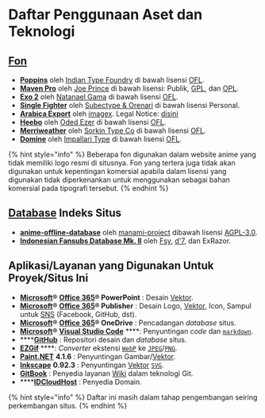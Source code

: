 # Daftar Penggunaan Aset dan Teknologi

## [Fon](../ketentuan-umum/definisi-kata/#fon)

* [**Poppins**](https://fonts.google.com/specimen/Poppins) oleh [Indian Type Foundry](http://www.indiantypefoundry.com/) di bawah lisensi [OFL](https://scripts.sil.org/OFL_web).
* [**Maven Pro**](https://fontmeme.com/fonts/maven-pro-font/) oleh [Joe Prince](https://dribbble.com/joeprince) di bawah lisensi: Publik, [GPL](https://www.gnu.org/licenses/gpl-3.0.en.html), dan [OPL](http://opencontent.org/openpub/).
* [**Exo 2**](http://www.ndiscovered.com/) oleh [Natanael Gama](http://www.ndiscovered.com/) di bawah lisensi [OFL](https://scripts.sil.org/OFL_web).
* [**Single Fighter**](https://fontbundles.net/subectype/274413-single-fighter) oleh [Subectype & Orenari](https://fontbundles.net/subectype) di bawah lisensi Personal.
* [**Arabica Export**](https://www.dafont.com/arabica-export.font) oleh [imagex](http://www.imagex-fonts.com/). Legal Notice: [disini](http://www.imagex-fonts.com/legal-notice.php)
* [**Heebo**](https://www.fontsquirrel.com/fonts/heebo) oleh [Oded Ezer](https://www.hebrewtypography.com/) di bawah lisensi [OFL](https://scripts.sil.org/OFL_web).
* [**Merriweather**](https://www.fontsquirrel.com/fonts/merriweather) oleh [Sorkin Type Co](http://www.sorkintype.com/) di bawah lisensi [OFL](https://scripts.sil.org/OFL_web).
* [**Domine**](https://www.fontsquirrel.com/fonts/domine) oleh [Impallari Type](http://www.impallari.com/) di bawah lisensi [OFL](https://scripts.sil.org/OFL_web).

{% hint style="info" %}
Beberapa fon digunakan dalam website anime yang tidak memiliki logo resmi di situsnya. Fon yang tertera juga tidak akan digunakan untuk kepentingan komersial apabila dalam lisensi yang digunakan tidak diperkenankan untuk menggunakan sebagai bahan komersial pada tipografi tersebut.
{% endhint %}

## [Database](../ketentuan-umum/definisi-kata/#database-pangkalan-data) Indeks Situs

* [**anime-offline-database**](https://github.com/manami-project/anime-offline-database) oleh [manami-project](https://github.com/manami-project) dibawah lisensi [AGPL-3.0](https://github.com/manami-project/anime-offline-database/blob/master/LICENSE).
* [**Indonesian Fansubs Database Mk. II**](https://docs.google.com/spreadsheets/d/1j30Cvc5Y7y0wij2qjmUpD9DmaPH6a4vjLDK54Nj9S-w/edit?fbclid=IwAR0iZYej2s6FRheY1g4DxIpfH_RqzUqRzbmYHxvcVHRKk64ZEoLlje8Jr6A#gid=281368768) oleh [Fsy](https://facebook.com/fahmiyamura), [d'7](https://facebook.com/yuwdhie7), dan ExRazor.

## Aplikasi/Layanan yang Digunakan Untuk Proyek/Situs Ini

* [**Microsoft**](https://microsoft.com)**®** [**Office 365**](https://products.office.com/en/explore-office-for-home)**® PowerPoint** : Desain [Vektor](../ketentuan-umum/definisi-kata/#vektor-gambar).
* [**Microsoft**](https://microsoft.com)**®** [**Office 365**](https://products.office.com/en/explore-office-for-home)**® Publisher** : Desain Logo, [Vektor](../ketentuan-umum/definisi-kata/#vektor-gambar), Icon, Sampul untuk [SNS](https://en.wikipedia.org/wiki/Social_networking_service) \(Facebook, GitHub, dst\).
* [**Microsoft**](https://microsoft.com)**®** [**Office 365**](https://products.office.com/en/explore-office-for-home)**® OneDrive** : Pencadangan _database_ situs.
* [**Microsoft**](https://microsoft.com)**®** [**Visual Studio Code**](https://code.visualstudio.com) ****: Penyuntingan _code_ dan [`markdown`](../ketentuan-umum/definisi-kata/definisi-format-berkas.md#md-markdown).
* \*\*\*\*[**GitHub**](https://github.com) : Repositori desain dan _database_ situs.
* [**EZGif**](https://ezgif.com) ****: _Converter_ ekstensi [`WebP`](../ketentuan-umum/definisi-kata/definisi-format-berkas.md#webp) ke [`JPEG`](../ketentuan-umum/definisi-kata/definisi-format-berkas.md#jpeg-jpg)/[`PNG`](../ketentuan-umum/definisi-kata/definisi-format-berkas.md#png).
* [**Paint.NET**](https://www.getpaint.net/) **4.1.6** : Penyuntingan Gambar/[Vektor](../ketentuan-umum/definisi-kata/#vektor-gambar).
* [**Inkscape**](https://inkscape.org/) **0.92.3** : Penyuntingan [Vektor](../ketentuan-umum/definisi-kata/#wiki) [`SVG`](../ketentuan-umum/definisi-kata/definisi-format-berkas.md#svg).
* [**GitBook**](https://www.gitbook.com/?utm_source=content&utm_medium=trademark&utm_campaign=nattadasu) : Penyedia layanan [Wiki](../ketentuan-umum/definisi-kata/#wiki) dalam teknologi Git.
* \*\*\*\*[**IDCloudHost**](https://idcloudhost.com/) : Penyedia Domain.

{% hint style="info" %}
Daftar ini masih dalam tahap pengembangan seiring perkembangan situs.
{% endhint %}

